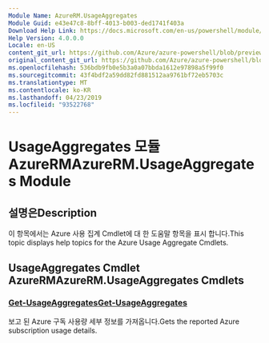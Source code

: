 ```yaml
---
Module Name: AzureRM.UsageAggregates
Module Guid: e43e47c8-8bff-4013-b003-ded1741f403a
Download Help Link: https://docs.microsoft.com/en-us/powershell/module/azurerm.usageaggregates
Help Version: 4.0.0.0
Locale: en-US
content_git_url: https://github.com/Azure/azure-powershell/blob/preview/src/ResourceManager/UsageAggregates/Commands.UsageAggregates/help/AzureRM.UsageAggregates.md
original_content_git_url: https://github.com/Azure/azure-powershell/blob/preview/src/ResourceManager/UsageAggregates/Commands.UsageAggregates/help/AzureRM.UsageAggregates.md
ms.openlocfilehash: 536bdb9fb0e5b3a0a07bbda1612e97898a5f99f0
ms.sourcegitcommit: 43f4bdf2a59dd82fd881512aa9761bf72eb5703c
ms.translationtype: MT
ms.contentlocale: ko-KR
ms.lasthandoff: 04/23/2019
ms.locfileid: "93522768"
---
```

# <span data-ttu-id="01a82-101">UsageAggregates 모듈 AzureRM</span><span class="sxs-lookup"><span data-stu-id="01a82-101">AzureRM.UsageAggregates Module</span></span>
## <span data-ttu-id="01a82-102">설명은</span><span class="sxs-lookup"><span data-stu-id="01a82-102">Description</span></span>
<span data-ttu-id="01a82-103">이 항목에서는 Azure 사용 집계 Cmdlet에 대 한 도움말 항목을 표시 합니다.</span><span class="sxs-lookup"><span data-stu-id="01a82-103">This topic displays help topics for the Azure Usage Aggregate Cmdlets.</span></span>

## <span data-ttu-id="01a82-104">UsageAggregates Cmdlet AzureRM</span><span class="sxs-lookup"><span data-stu-id="01a82-104">AzureRM.UsageAggregates Cmdlets</span></span>
### [<span data-ttu-id="01a82-105">Get-UsageAggregates</span><span class="sxs-lookup"><span data-stu-id="01a82-105">Get-UsageAggregates</span></span>](Get-UsageAggregates.md)
<span data-ttu-id="01a82-106">보고 된 Azure 구독 사용량 세부 정보를 가져옵니다.</span><span class="sxs-lookup"><span data-stu-id="01a82-106">Gets the reported Azure subscription usage details.</span></span>

